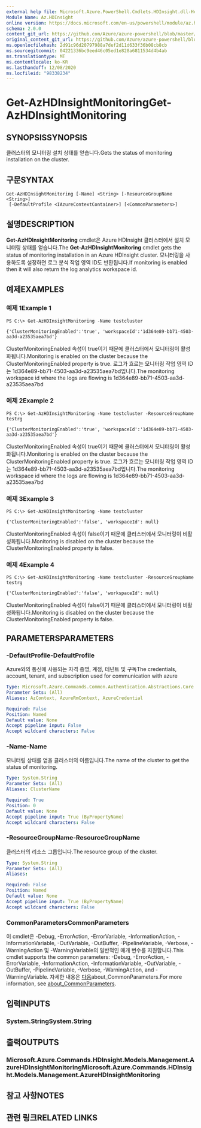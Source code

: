 ```yaml
---
external help file: Microsoft.Azure.PowerShell.Cmdlets.HDInsight.dll-Help.xml
Module Name: Az.HDInsight
online version: https://docs.microsoft.com/en-us/powershell/module/az.hdinsight/get-azhdinsightmonitoring
schema: 2.0.0
content_git_url: https://github.com/Azure/azure-powershell/blob/master/src/HDInsight/HDInsight/help/Get-AzHDInsightMonitoring.md
original_content_git_url: https://github.com/Azure/azure-powershell/blob/master/src/HDInsight/HDInsight/help/Get-AzHDInsightMonitoring.md
ms.openlocfilehash: 2d91c96d20797988a7def2d11d633f36b08cb8cb
ms.sourcegitcommit: 04221336bc9eed46c05ed1e828a6811534d4b4ab
ms.translationtype: MT
ms.contentlocale: ko-KR
ms.lasthandoff: 12/08/2020
ms.locfileid: "98338234"
---
```

# <span data-ttu-id="ecca3-101">Get-AzHDInsightMonitoring</span><span class="sxs-lookup"><span data-stu-id="ecca3-101">Get-AzHDInsightMonitoring</span></span>

## <span data-ttu-id="ecca3-102">SYNOPSIS</span><span class="sxs-lookup"><span data-stu-id="ecca3-102">SYNOPSIS</span></span>
<span data-ttu-id="ecca3-103">클러스터의 모니터링 설치 상태를 얻습니다.</span><span class="sxs-lookup"><span data-stu-id="ecca3-103">Gets the status of monitoring installation on the cluster.</span></span>

## <span data-ttu-id="ecca3-104">구문</span><span class="sxs-lookup"><span data-stu-id="ecca3-104">SYNTAX</span></span>

```
Get-AzHDInsightMonitoring [-Name] <String> [-ResourceGroupName <String>]
 [-DefaultProfile <IAzureContextContainer>] [<CommonParameters>]
```

## <span data-ttu-id="ecca3-105">설명</span><span class="sxs-lookup"><span data-stu-id="ecca3-105">DESCRIPTION</span></span>
<span data-ttu-id="ecca3-106">**Get-AzHDInsightMonitoring** cmdlet은 Azure HDInsight 클러스터에서 설치 모니터링 상태를 얻습니다.</span><span class="sxs-lookup"><span data-stu-id="ecca3-106">The **Get-AzHDInsightMonitoring** cmdlet gets the status of monitoring installation in an Azure HDInsight cluster.</span></span> <span data-ttu-id="ecca3-107">모니터링을 사용하도록 설정하면 로그 분석 작업 영역 ID도 반환됩니다.</span><span class="sxs-lookup"><span data-stu-id="ecca3-107">If monitoring is enabled then it will also return the log analytics workspace id.</span></span>

## <span data-ttu-id="ecca3-108">예제</span><span class="sxs-lookup"><span data-stu-id="ecca3-108">EXAMPLES</span></span>

### <span data-ttu-id="ecca3-109">예제 1</span><span class="sxs-lookup"><span data-stu-id="ecca3-109">Example 1</span></span>
```
PS C:\> Get-AzHDInsightMonitoring -Name testcluster

{'ClusterMonitoringEnabled':'true', 'workspaceId':'1d364e89-bb71-4503-aa3d-a23535aea7bd'}
```

<span data-ttu-id="ecca3-110">ClusterMonitoringEnabled 속성이 true이기 때문에 클러스터에서 모니터링이 활성화됩니다.</span><span class="sxs-lookup"><span data-stu-id="ecca3-110">Monitoring is enabled on the cluster because the ClusterMonitoringEnabled property is true.</span></span> <span data-ttu-id="ecca3-111">로그가 흐르는 모니터링 작업 영역 ID는 1d364e89-bb71-4503-aa3d-a23535aea7bd입니다.</span><span class="sxs-lookup"><span data-stu-id="ecca3-111">The monitoring workspace id where the logs are flowing is 1d364e89-bb71-4503-aa3d-a23535aea7bd</span></span>

### <span data-ttu-id="ecca3-112">예제 2</span><span class="sxs-lookup"><span data-stu-id="ecca3-112">Example 2</span></span>
```
PS C:\> Get-AzHDInsightMonitoring -Name testcluster -ResourceGroupName testrg

{'ClusterMonitoringEnabled':'true', 'workspaceId':'1d364e89-bb71-4503-aa3d-a23535aea7bd'}
```

<span data-ttu-id="ecca3-113">ClusterMonitoringEnabled 속성이 true이기 때문에 클러스터에서 모니터링이 활성화됩니다.</span><span class="sxs-lookup"><span data-stu-id="ecca3-113">Monitoring is enabled on the cluster because the ClusterMonitoringEnabled property is true.</span></span> <span data-ttu-id="ecca3-114">로그가 흐르는 모니터링 작업 영역 ID는 1d364e89-bb71-4503-aa3d-a23535aea7bd입니다.</span><span class="sxs-lookup"><span data-stu-id="ecca3-114">The monitoring workspace id where the logs are flowing is 1d364e89-bb71-4503-aa3d-a23535aea7bd</span></span>

### <span data-ttu-id="ecca3-115">예제 3</span><span class="sxs-lookup"><span data-stu-id="ecca3-115">Example 3</span></span>
```
PS C:\> Get-AzHDInsightMonitoring -Name testcluster

{'ClusterMonitoringEnabled':'false', 'workspaceId': null}
```

<span data-ttu-id="ecca3-116">ClusterMonitoringEnabled 속성이 false이기 때문에 클러스터에서 모니터링이 비활성화됩니다.</span><span class="sxs-lookup"><span data-stu-id="ecca3-116">Monitoring is disabled on the cluster because the ClusterMonitoringEnabled property is false.</span></span>

### <span data-ttu-id="ecca3-117">예제 4</span><span class="sxs-lookup"><span data-stu-id="ecca3-117">Example 4</span></span>
```
PS C:\> Get-AzHDInsightMonitoring -Name testcluster -ResourceGroupName testrg

{'ClusterMonitoringEnabled':'false', 'workspaceId': null}
```

<span data-ttu-id="ecca3-118">ClusterMonitoringEnabled 속성이 false이기 때문에 클러스터에서 모니터링이 비활성화됩니다.</span><span class="sxs-lookup"><span data-stu-id="ecca3-118">Monitoring is disabled on the cluster because the ClusterMonitoringEnabled property is false.</span></span>

## <span data-ttu-id="ecca3-119">PARAMETERS</span><span class="sxs-lookup"><span data-stu-id="ecca3-119">PARAMETERS</span></span>

### <span data-ttu-id="ecca3-120">-DefaultProfile</span><span class="sxs-lookup"><span data-stu-id="ecca3-120">-DefaultProfile</span></span>
<span data-ttu-id="ecca3-121">Azure와의 통신에 사용되는 자격 증명, 계정, 테넌트 및 구독</span><span class="sxs-lookup"><span data-stu-id="ecca3-121">The credentials, account, tenant, and subscription used for communication with azure</span></span>

```yaml
Type: Microsoft.Azure.Commands.Common.Authentication.Abstractions.Core.IAzureContextContainer
Parameter Sets: (All)
Aliases: AzContext, AzureRmContext, AzureCredential

Required: False
Position: Named
Default value: None
Accept pipeline input: False
Accept wildcard characters: False
```

### <span data-ttu-id="ecca3-122">-Name</span><span class="sxs-lookup"><span data-stu-id="ecca3-122">-Name</span></span>
<span data-ttu-id="ecca3-123">모니터링 상태를 얻을 클러스터의 이름입니다.</span><span class="sxs-lookup"><span data-stu-id="ecca3-123">The name of the cluster to get the status of monitoring.</span></span>

```yaml
Type: System.String
Parameter Sets: (All)
Aliases: ClusterName

Required: True
Position: 0
Default value: None
Accept pipeline input: True (ByPropertyName)
Accept wildcard characters: False
```

### <span data-ttu-id="ecca3-124">-ResourceGroupName</span><span class="sxs-lookup"><span data-stu-id="ecca3-124">-ResourceGroupName</span></span>
<span data-ttu-id="ecca3-125">클러스터의 리소스 그룹입니다.</span><span class="sxs-lookup"><span data-stu-id="ecca3-125">The resource group of the cluster.</span></span>

```yaml
Type: System.String
Parameter Sets: (All)
Aliases:

Required: False
Position: Named
Default value: None
Accept pipeline input: True (ByPropertyName)
Accept wildcard characters: False
```

### <span data-ttu-id="ecca3-126">CommonParameters</span><span class="sxs-lookup"><span data-stu-id="ecca3-126">CommonParameters</span></span>
<span data-ttu-id="ecca3-127">이 cmdlet은 -Debug, -ErrorAction, -ErrorVariable, -InformationAction, -InformationVariable, -OutVariable, -OutBuffer, -PipelineVariable, -Verbose, -WarningAction 및 -WarningVariable의 일반적인 매개 변수를 지원합니다.</span><span class="sxs-lookup"><span data-stu-id="ecca3-127">This cmdlet supports the common parameters: -Debug, -ErrorAction, -ErrorVariable, -InformationAction, -InformationVariable, -OutVariable, -OutBuffer, -PipelineVariable, -Verbose, -WarningAction, and -WarningVariable.</span></span> <span data-ttu-id="ecca3-128">자세한 내용은 [다음](http://go.microsoft.com/fwlink/?LinkID=113216)about_CommonParameters.</span><span class="sxs-lookup"><span data-stu-id="ecca3-128">For more information, see [about_CommonParameters](http://go.microsoft.com/fwlink/?LinkID=113216).</span></span>

## <span data-ttu-id="ecca3-129">입력</span><span class="sxs-lookup"><span data-stu-id="ecca3-129">INPUTS</span></span>

### <span data-ttu-id="ecca3-130">System.String</span><span class="sxs-lookup"><span data-stu-id="ecca3-130">System.String</span></span>

## <span data-ttu-id="ecca3-131">출력</span><span class="sxs-lookup"><span data-stu-id="ecca3-131">OUTPUTS</span></span>

### <span data-ttu-id="ecca3-132">Microsoft.Azure.Commands.HDInsight.Models.Management.AzureHDInsightMonitoring</span><span class="sxs-lookup"><span data-stu-id="ecca3-132">Microsoft.Azure.Commands.HDInsight.Models.Management.AzureHDInsightMonitoring</span></span>

## <span data-ttu-id="ecca3-133">참고 사항</span><span class="sxs-lookup"><span data-stu-id="ecca3-133">NOTES</span></span>

## <span data-ttu-id="ecca3-134">관련 링크</span><span class="sxs-lookup"><span data-stu-id="ecca3-134">RELATED LINKS</span></span>
